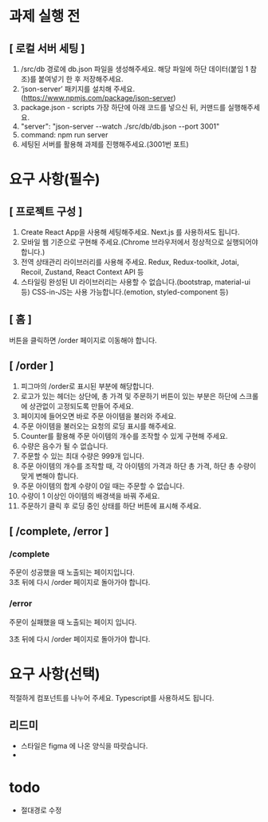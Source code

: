 # 과제 실행 전

## [ 로컬 서버 세팅 ]

1. /src/db 경로에 db.json 파일을 생성해주세요.
   해당 파일에 하단 데이터(붙임 1 참조)를 붙여넣기 한 후 저장해주세요.
2. ‘json-server’ 패키지를 설치해 주세요.(https://www.npmjs.com/package/json-server)
3. package.json - scripts 가장 하단에 아래 코드를 넣으신 뒤, 커맨드를 실행해주세요.
4. "server": "json-server --watch ./src/db/db.json --port 3001"
5. command: npm run server
6. 세팅된 서버를 활용해 과제를 진행해주세요.(3001번 포트)

# 요구 사항(필수)

## [ 프로젝트 구성 ]

1. Create React App을 사용해 세팅해주세요. Next.js 를 사용하셔도 됩니다.
2. 모바일 웹 기준으로 구현해 주세요.(Chrome 브라우저에서 정상적으로 실행되어야 합니다.)
3. 전역 상태관리 라이브러리를 사용해 주세요.
   Redux, Redux-toolkit, Jotai, Recoil, Zustand, React Context API 등
4. 스타일링
   완성된 UI 라이브러리는 사용할 수 없습니다.(bootstrap, material-ui 등)
   CSS-in-JS는 사용 가능합니다.(emotion, styled-component 등)

## [ 홈 ]

버튼을 클릭하면 /order 페이지로 이동해야 합니다.

## [ /order ]

1. 피그마의 /order로 표시된 부분에 해당합니다.
2. 로고가 있는 헤더는 상단에, 총 가격 및 주문하기 버튼이 있는 부분은 하단에 스크롤에 상관없이 고정되도록 만들어 주세요.
3. 페이지에 들어오면 바로 주문 아이템을 불러와 주세요.
4. 주문 아이템을 불러오는 요청의 로딩 표시를 해주세요.
5. Counter를 활용해 주문 아이템의 개수를 조작할 수 있게 구현해 주세요.
6. 수량은 음수가 될 수 없습니다.
7. 주문할 수 있는 최대 수량은 999개 입니다.
8. 주문 아이템의 개수를 조작할 때, 각 아이템의 가격과 하단 총 가격, 하단 총 수량이 맞게 변해야 합니다.
9. 주문 아이템의 합계 수량이 0일 때는 주문할 수 없습니다.
10. 수량이 1 이상인 아이템의 배경색을 바꿔 주세요.
11. 주문하기 클릭 후 로딩 중인 상태를 하단 버튼에 표시해 주세요.

## [ /complete, /error ]

### /complete

주문이 성공했을 때 노출되는 페이지입니다.  
3초 뒤에 다시 /order 페이지로 돌아가야 합니다.

### /error

주문이 실패했을 때 노출되는 페이지 입니다.

3초 뒤에 다시 /order 페이지로 돌아가야 합니다.

# 요구 사항(선택)

적절하게 컴포넌트를 나누어 주세요.
Typescript를 사용하셔도 됩니다.

## 리드미

- 스타일은 figma 에 나온 양식을 따랏습니다.
-

# todo

- 절대경로 수정
